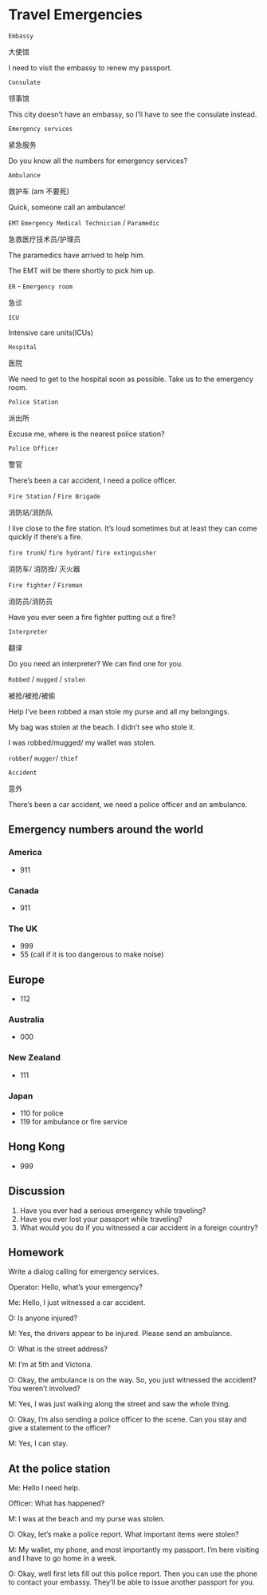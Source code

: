 # Travel Emergencies
`Embassy`

大使馆

I need to visit the embassy to renew my passport.

`Consulate`

领事馆

This city doesn’t have an embassy, so I’ll have to see the consulate instead.

`Emergency services`

紧急服务

Do you know all the numbers for emergency services?

`Ambulance`

救护车 (am 不要死)

Quick, someone call an ambulance!

`EMT` `Emergency Medical Technician` / `Paramedic`

急救医疗技术员/护理员

The paramedics have arrived to help him.

The EMT will be there shortly to pick him up.

`ER` - `Emergency room`

急诊

`ICU`

Intensive care units(ICUs)

`Hospital`

医院

We need to get to the hospital soon as possible. Take us to the emergency room.

`Police Station`

派出所

Excuse me, where is the nearest police station?

`Police Officer`

警官

There’s been a car accident, I need a police officer.

`Fire Station` / `Fire Brigade`

消防站/消防队

I live close to the fire station. It’s loud sometimes but at least they can come quickly if there’s
a fire.

`fire trunk`/ `fire hydrant`/ `fire extinguisher`

消防车/ 消防拴/ 灭火器

`Fire fighter` / `Fireman`

消防员/消防员

Have you ever seen a fire fighter putting out a fire?

`Interpreter`

翻译

Do you need an interpreter? We can find one for you.

`Robbed` / `mugged` / `stolen`

被抢/被抢/被偷

Help I’ve been robbed a man stole my purse and all my belongings.

My bag was stolen at the beach. I didn’t see who stole it.

I was robbed/mugged/ my wallet was stolen. 

`robber`/ `mugger`/ `thief`

`Accident`

意外

There’s been a car accident, we need a police officer and an ambulance. 

## Emergency numbers around the world
### America
* 911
### Canada
* 911
### The UK
* 999
* 55 (call if it is too dangerous to make noise)
## Europe
* 112
### Australia
* 000
### New Zealand
* 111
### Japan
* 110 for police
* 119 for ambulance or fire service
## Hong Kong
* 999
## Discussion
1. Have you ever had a serious emergency while traveling?
2. Have you ever lost your passport while traveling?
3. What would you do if you witnessed a car accident in a foreign
country?
## Homework
Write a dialog calling for emergency services.

Operator: Hello, what’s your emergency?

Me: Hello, I just witnessed a car accident.

O: Is anyone injured?

M: Yes, the drivers appear to be injured. Please send an ambulance.

O: What is the street address?

M: I’m at 5th and Victoria.

O: Okay, the ambulance is on the way. So, you just witnessed the accident?
You weren’t involved?

M: Yes, I was just walking along the street and saw the whole thing.

O: Okay, I’m also sending a police officer to the scene. Can you stay and give
a statement to the officer?

M: Yes, I can stay.

## At the police station

Me: Hello I need help.

Officer: What has happened?

M: I was at the beach and my purse was stolen.

O: Okay, let’s make a police report. What important items were stolen?

M: My wallet, my phone, and most importantly my passport. I’m here visiting and I
have to go home in a week.

O: Okay, well first lets fill out this police report. Then you can use the phone to
contact your embassy. They’ll be able to issue another passport for you. 
